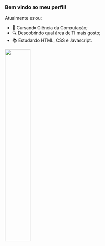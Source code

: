 ### Bem vindo ao meu perfil!

  Atualmente estou:
- 🏫 Cursando Ciência da Computação;
- 🔍 Descobrindo qual área de TI mais gosto;
- 📚 Estudando HTML, CSS e Javascript.

<img width="40%" src="https://github-readme-stats.vercel.app/api?username=NathanGbl&show_icons=true&theme=merko">
